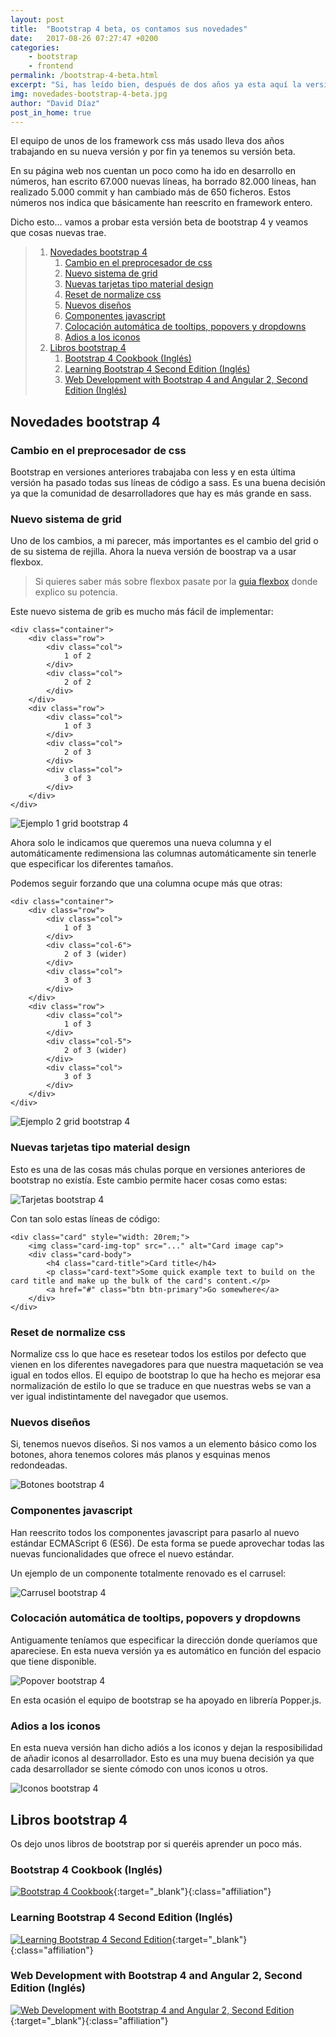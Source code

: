 ```yaml
---
layout: post
title:  "Bootstrap 4 beta, os contamos sus novedades"
date:   2017-08-26 07:27:47 +0200
categories: 
    - bootstrap
    - frontend
permalink: /bootstrap-4-beta.html
excerpt: "Si, has leído bien, después de dos años ya esta aquí la versión beta de la última versión de bootstrap. Así que vamos a jugar con ella."
img: novedades-bootstrap-4-beta.jpg
author: "David Díaz"
post_in_home: true
---
```

El equipo de unos de los framework css más usado lleva dos años trabajando en su nueva versión y por fin ya tenemos su
versión beta.

En su página web nos cuentan un poco como ha ido en desarrollo en números, han escrito 67.000 nuevas líneas, ha borrado
82.000 líneas, han realizado 5.000 commit y han cambiado más de 650 ficheros. Estos números nos indica que básicamente 
han reescrito en framework entero.

Dicho esto... vamos a probar esta versión beta de bootstrap 4 y veamos que cosas nuevas trae.

> 1. [Novedades bootstrap 4](#novedades-bootstrap-4)
>       1. [Cambio en el preprocesador de css](#cambio-en-el-preprocesador-de-css)
>       1. [Nuevo sistema de grid](#nuevo-sistema-de-grid)
>       1. [Nuevas tarjetas tipo material design](#nuevas-tarjetas-tipo-material-design)
>       1. [Reset de normalize css](#reset-de-normalize-css)
>       1. [Nuevos diseños](#nuevos-diseños)
>       1. [Componentes javascript](#componentes-javascript)
>       1. [Colocación automática de tooltips, popovers y dropdowns](#colocación-automática-de-tooltips-popovers-y-dropdowns)
>       1. [Adios a los iconos](#adios-a-los-iconos)
> 1. [Libros bootstrap 4](#libros-bootstrap-4)
>       1. [Bootstrap 4 Cookbook (Inglés)](#bootstrap-4-cookbook-inglés)
>       1. [Learning Bootstrap 4 Second Edition (Inglés)](#learning-bootstrap-4-second-edition-inglés)
>       1. [Web Development with Bootstrap 4 and Angular 2, Second Edition (Inglés)](#web-development-with-bootstrap-4-and-angular-2-second-edition-inglés)

## Novedades bootstrap 4
### Cambio en el preprocesador de css
Bootstrap en versiones anteriores trabajaba con less y en esta última versión ha pasado todas sus líneas de código a 
sass. Es una buena decisión ya que la comunidad de desarrolladores que hay es más grande en sass.

### Nuevo sistema de grid
Uno de los cambios, a mi parecer, más importantes es el cambio del grid o de su sistema de rejilla. Ahora la nueva versión
de boostrap va a usar flexbox.

> Si quieres saber más sobre flexbox pasate por la [guia flexbox](guia-flexbox.html) donde explico su potencia.

Este nuevo sistema de grib es mucho más fácil de implementar:

```
<div class="container">
    <div class="row">
        <div class="col">
            1 of 2
        </div>
        <div class="col">
            2 of 2
        </div>
    </div>
    <div class="row">
        <div class="col">
            1 of 3
        </div>
        <div class="col">
            2 of 3
        </div>
        <div class="col">
            3 of 3
        </div>
    </div>
</div>
```

![Ejemplo 1 grid bootstrap 4](/img/grid-1-bootstrap-4.jpg)

Ahora solo le indicamos que queremos una nueva columna y el automáticamente redimensiona las columnas automáticamente
sin tenerle que especificar los diferentes tamaños.

Podemos seguir forzando que una columna ocupe más que otras:

```
<div class="container">
    <div class="row">
        <div class="col">
            1 of 3
        </div>
        <div class="col-6">
            2 of 3 (wider)
        </div>
        <div class="col">
            3 of 3
        </div>
    </div>
    <div class="row">
        <div class="col">
            1 of 3
        </div>
        <div class="col-5">
            2 of 3 (wider)
        </div>
        <div class="col">
            3 of 3
        </div>
    </div>
</div>
```

![Ejemplo 2 grid bootstrap 4](/img/grid-2-bootstrap-4.jpg)

### Nuevas tarjetas tipo material design
Esto es una de las cosas más chulas porque en versiones anteriores de bootstrap no existía. Este cambio permite hacer
cosas como estas:

![Tarjetas bootstrap 4](/img/tarjetas-bootstrap-4.jpg)

Con tan solo estas líneas de código:

```
<div class="card" style="width: 20rem;">
    <img class="card-img-top" src="..." alt="Card image cap">
    <div class="card-body">
        <h4 class="card-title">Card title</h4>
        <p class="card-text">Some quick example text to build on the card title and make up the bulk of the card's content.</p>
        <a href="#" class="btn btn-primary">Go somewhere</a>
    </div>
</div>
```

### Reset de normalize css
Normalize css lo que hace es resetear todos los estilos por defecto que vienen en los diferentes navegadores para que 
nuestra maquetación se vea igual en todos ellos.
El equipo de bootstrap lo que ha hecho es mejorar esa normalización de estilo lo que se traduce en que nuestras webs 
se van a ver igual indistintamente del navegador que usemos.

### Nuevos diseños
Si, tenemos nuevos diseños. Si nos vamos a un elemento básico como los botones, ahora tenemos colores más planos y esquinas
menos redondeadas.

![Botones bootstrap 4](/img/botones-bootstrap-4.jpg)

### Componentes javascript
Han reescrito todos los componentes javascript para pasarlo al nuevo estándar ECMAScript 6 (ES6). De esta forma se puede
aprovechar todas las nuevas funcionalidades que ofrece el nuevo estándar.

Un ejemplo de un componente totalmente renovado es el carrusel:

![Carrusel bootstrap 4](/img/carrusel-bootstrap-4.jpg)

### Colocación automática de tooltips, popovers y dropdowns
Antiguamente teníamos que especificar la dirección donde queríamos que apareciese. En esta nueva versión ya es automático
en función del espacio que tiene disponible.

![Popover bootstrap 4](/img/popover-bootstrap-4.jpg)

En esta ocasión el equipo de bootstrap se ha apoyado en librería Popper.js.

### Adios a los iconos
En esta nueva versión han dicho adiós a los iconos y dejan la resposibilidad de añadir iconos al desarrollador. Esto es
una muy buena decisión ya que cada desarrollador se siente cómodo con unos iconos u otros.

![Iconos bootstrap 4](/img/iconos-bootstrap-4.jpg)

## Libros bootstrap 4
Os dejo unos libros de bootstrap por si queréis aprender un poco más.

### Bootstrap 4 Cookbook (Inglés)
[![Bootstrap 4 Cookbook](/img/bootstrap-4-cookbook.jpg)](https://www.amazon.es/Bootstrap-Cookbook-Snigdhendu-Bikas-Bhaumik/dp/178588929X/){:target="_blank"}{:class="affiliation"}

### Learning Bootstrap 4 Second Edition (Inglés)
[![Learning Bootstrap 4 Second Edition](/img/learning-bootstrap-4-second-edition.jpg)](https://www.amazon.es/Learning-Bootstrap-Second-Matt-Lambert/dp/1785881000/){:target="_blank"}{:class="affiliation"}

### Web Development with Bootstrap 4 and Angular 2, Second Edition (Inglés)
[![Web Development with Bootstrap 4 and Angular 2, Second Edition](/img/web-development-with-bootstrap-4-and-angular-2.jpg)](https://www.amazon.es/Web-Development-Bootstrap-Angular-Second/dp/1785880810/){:target="_blank"}{:class="affiliation"}
